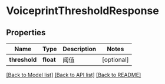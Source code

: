 # VoiceprintThresholdResponse

## Properties
Name | Type | Description | Notes
------------ | ------------- | ------------- | -------------
**threshold** | **float** | 阈值 | [optional] 

[[Back to Model list]](../README.md#documentation-for-models) [[Back to API list]](../README.md#documentation-for-api-endpoints) [[Back to README]](../README.md)


